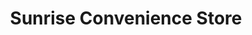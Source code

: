---
title: "Sunrise Convenience Store"
url: /north-branch/sunrise-convenience-store/
shop: Lebensmittel
---